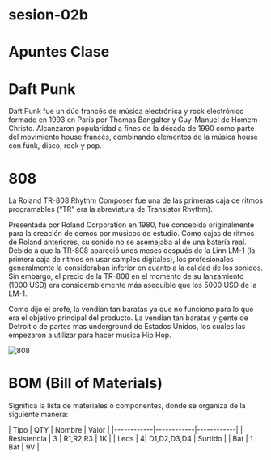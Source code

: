 # sesion-02b

# Apuntes Clase 

# Daft Punk

Daft Punk fue un dúo francés de música electrónica y rock electrónico formado en 1993 en París por Thomas Bangalter y Guy-Manuel de Homem-Christo. Alcanzaron popularidad a fines de la década de 1990 como parte del movimiento house francés, combinando elementos de la música house con funk, disco, rock y pop. 

# 808

La Roland TR-808 Rhythm Composer fue una de las primeras caja de ritmos programables (“TR” era la abreviatura de Transistor Rhythm).

Presentada por Roland Corporation en 1980, fue concebida originalmente para la creación de demos por músicos de estudio. Como cajas de ritmos de Roland anteriores, su sonido no se asemejaba al de una batería real. Debido a que la TR-808 apareció unos meses después de la Linn LM-1 (la primera caja de ritmos en usar samples digitales), los profesionales generalmente la consideraban inferior en cuanto a la calidad de los sonidos. Sin embargo, el precio de la TR-808 en el momento de su lanzamiento (1000 USD) era considerablemente más asequible que los 5000 USD de la LM-1.

Como dijo el profe, la vendian tan baratas ya que no funciono para lo que era el objetivo principal del producto. La vendian tan baratas y gente de Detroit o de partes mas underground de Estados Unidos, los cuales las empezaron a utilizar para hacer musica Hip Hop.

![808](https://www.latercera.com/resizer/v2/U4E6OZFFBZFHBB7DUIXHE2YI7Q.jpg?quality=80&smart=true&auth=78470195fb9cb9b36f882eeb05927628752c62bafbee5946923b3aa6eb2e240c&width=1200&height=800)

# BOM (Bill of Materials)

Significa la lista de materiales o componentes, donde se organiza de la siguiente manera:

| Tipo  | QTY | Nombre | Valor |
|------------|------------|------------|
| Resistencia    | 3     | R1,R2,R3  | 1K |
| Leds     | 4| D1,D2,D3,D4     | Surtido |
| Bat    | 1    | Bat    | 9V |

